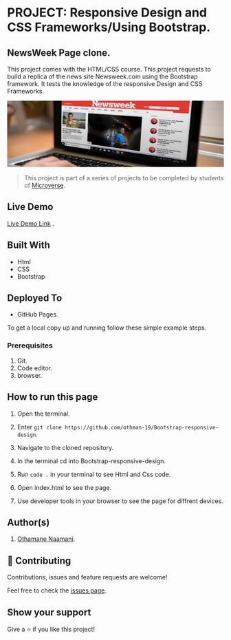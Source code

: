 
# PROJECT: Responsive Design and CSS Frameworks/Using Bootstrap.
## NewsWeek Page clone.
This project comes with the HTML/CSS course. This project requests to build a replica of the news site Newsweek.com using the Bootstrap framework. It tests the knowledge of the responsive Design and CSS Frameworks.

![screenshot](./images/Screenshot.png)

> This project is part of a series of projects to be completed by students of [Microverse](https://www.microverse.org/ 'The Global School for Remote Software Developers!').

## Live Demo

[Live Demo Link](https://othman-19.github.io/Bootstrap-responsive-design/) .

## Built With
- Html
- CSS
- Bootstrap

## Deployed To
- GitHub Pages.

To get a local copy up and running follow these simple example steps.

### Prerequisites

1. Git.
2. Code editor.
3. browser.

## How to run this page

1. Open the terminal.

2. Enter `git clone https://github.com/othman-19/Bootstrap-responsive-design`.

3. Navigate to the cloned repository.

4. In the terminal cd into Bootstrap-responsive-design.

5. Run `code .` in your terminal to see Html and Css code.

6. Open index.html to see the page.

7. Use developer tools in your browser to see the page for diffrent devices.

## Author(s)

1. [Othamane Naamani](https://github.com/othman-19/).

## 🤝 Contributing

Contributions, issues and feature requests are welcome!

Feel free to check the [issues page](issues/).

## Show your support

Give a ⭐️ if you like this project!

